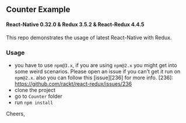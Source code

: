 ## Counter Example

#### React-Native 0.32.0 & Redux 3.5.2 & React-Redux 4.4.5

This repo demonstrates the usage of latest React-Native with Redux.

### Usage

- you have to use `npm@3.x`, if you are using `npm@2.x` you might get into some
  weird scenarios. Please open an issue if you can't get it run on `npm@2.x`.
  also you can follow this [issue][236] for more info.
  [236]: https://github.com/rackt/react-redux/issues/236
- clone the project
- go to `Counter` folder
- run `npm install`

Cheers,
